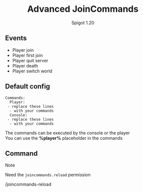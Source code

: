<div align="center">
<h1>Advanced JoinCommands</h1>
<p>Spigot 1.20</p>  
</div>

## Events
- Player join
- Player first join
- Player quit server
- Player death
- Player switch world

## Default config
```
Commands:
  Player:
 - replace these lines
  - with your commands
  Console:
 - replace these lines
  - with your commands
```

The commands can be executed by the console or the player  
You can use the **%player%** placeholder in the commands

## Command
> [!NOTE]  
> Need the `joincommands.reload` permission

/joincommands-reload
